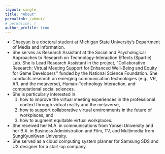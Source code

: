 ```yaml
---
layout: single
title: "About"
permalink: /about/
# permalink: /
author_profile: true
---
```


- Chaeyun is a doctoral student at Michigan State University’s Department of Media and Information. 
- She serves as Research Assistant at the Social and Psychological Approaches to Research on Technology-Interaction Effects (Spartie) Lab. She is Lead Research Assistant in the project, “Collaborative Research: Virtual Meeting Support for Enhanced Well-Being and Equity for Game Developers'' funded by the National Science Foundation. She conducts research on emerging communication technologies (e.g., VR, AR, and the metaverse), Human-Technology Interaction, and computational social sciences. 
- She is particularly interested in 
    1. how to improve the virtual meeting experiences in the professional context through virtual reality and the metaverse, 
    2. how to support collaborative virtual environments in the future of workplaces, and 
    3. how to augment equitable virtual workplaces. 
- She received her M.A. in communications from Yonsei University and her B.A. in Business Administration and Film, TV, and Multimedia from SungKyunKwan University. 
- She served as a cloud computing system planner for Samsung SDS and UX designer for a start-up company.